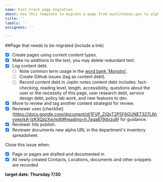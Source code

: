 ```yaml
---
name: Fast-track page migration
about: Use this template to migrate a page from austintexas.gov to alpha.austin.gov
title: ''
labels: ''
assignees: ''

---
```


##Page that needs to be migrated 
(include a link)

- [x] Create pages using current content types.
- [x] Make no additions to the text, you may delete redundant text.
- [x] Log content debt.
    - [ ] Note common term usage in the [word bank 'Monstro'](https://docs.google.com/spreadsheets/d/1gEyX6ayn1TW7CQxngsMT9pej-egMWxCtxAzRWXAeLfM/edit#gid=0).
    - [ ] Create Github issues (tag as content debt).
    - [ ] Record content debt in Joplin notes content debt includes: fact-checking, reading level, length, accessibility, questions about the user or the necessity of this page, user research debt, service design debt, policy lab work, and new features to dev.
- [x] Move to review and tag another content strategist for review.
- [x] Reviewer uses [checklist] (https://docs.google.com/document/d/1FVP_ZiQyT2P5F6GUNET327L6hyyexrkA-IzKXQjjzXw/edit#heading=h.7aga879dvzu9) for guidance.
- [x] Reviewer hits publish.
- [x] Reviewer documents new alpha URL in the department's inventory spreadsheet.

Close this issue when:
- [x] Page or pages are drafted and documented in 
- [x] All newly created Contacts, Locations, documents and other snippets are recorded

**target date: Thursday 7/30**
